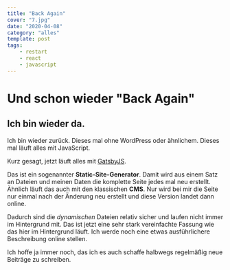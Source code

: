 ```yaml
---
title: "Back Again"
cover: "7.jpg"
date: "2020-04-08"
category: "alles"
template: post
tags:
    - restart
    - react
    - javascript
---
```


# Und schon wieder \"Back Again\"

## Ich bin wieder da.

Ich bin wieder zurück. Dieses mal ohne WordPress oder ähnlichem. Dieses mal läuft alles mit JavaScript.

 Kurz gesagt, jetzt läuft alles mit [GatsbyJS](https://gatsbyjs.org).

Das ist ein sogenannter **Static-Site-Generator**. Damit wird aus einem Satz an Dateien und meinen Daten die komplette Seite jedes mal neu erstellt.
Ähnlich läuft das auch mit den klassischen **CMS**. Nur wird bei mir die Seite nur einmal nach der Änderung neu erstellt und diese Version landet dann online.

Dadurch sind die _dynamischen_ Dateien relativ sicher und laufen nicht immer im Hintergrund mit. Das ist jetzt eine sehr stark vereinfachte Fassung wie das hier im Hintergrund läuft. Ich werde noch eine etwas ausführlichere Beschreibung online stellen.

Ich hoffe ja immer noch, das ich es auch schaffe halbwegs regelmäßig neue Beiträge zu schreiben.

